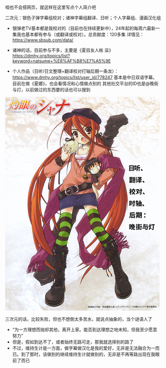 咱也不会搭网页，就这样在这里写点个人简介吧

二次元：银色子弹字幕组校对；诸神字幕组翻译、日听；个人字幕组、漫画汉化组

- 银弹老TV基本都是我校对的（目前也在持续更新中），24年起的每周六最新一集我也基本都有参与（或翻译或校对）。总贡献度：120多集
详情见：https://www.sbsub.com/data/

- 诸神的话，目前参与不多，主要是《夏目友人帐 柒》
https://dmhy.org/topics/list?keyword=natsume+%E8%AF%B8%E7%A5%9E

- 个人作品（日听/日文整理+翻译校对打轴后期一条龙）：https://www.dmhy.org/topics/list/user_id/778247
基本是中日双语字幕。目前在做《夏娜》，也会看情况和心情做点别的
其他社交平台的ID也是@晚街与灯，以前做过的东西要的话也可以搜到

![](https://github.com/banngai2022/tuchuang/blob/master/img/%E6%B5%B7%E6%8A%A5-%E7%AE%80%E4%BD%93_2.png)

三次元的话，比较失败，但也不想倒太多苦水，就说点抽象的，当个谜语人了
- “为一方理想而抛却其他，离开上家。能否到达理想之地未知，但我至少愿意努力”
- 但是，假如到达不了，或者始终无路可走，那我就选择别的路了
- 不过，维持生计是一方面，做字幕做汉化是我的爱好，无非是无法融合为一而已。到了那时，该做别的继续维持生计就做别的，无非是不再等路出现在我眼前了而已
